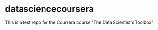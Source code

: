 datasciencecoursera
===================

This is a test repo for the Coursera course "The Data Scientist's Toolbox"
